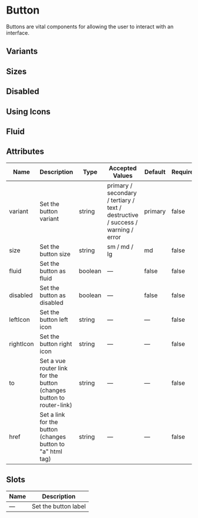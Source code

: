 # Button

Buttons are vital components for allowing the user to interact with an interface.

## Variants

<code-snippet story="components-button--variants" height="150">
<template #vue>

```vue
<template>
  <puik-button>Primary Button</puik-button>
  <puik-button variant="destructive">Destructive Button</puik-button>
  <puik-button variant="secondary">Secondary Button</puik-button>
  <puik-button variant="tertiary">Tertiary Button</puik-button>
  <puik-button variant="text">Text Button</puik-button>
  <puik-button variant="info">Info Button</puik-button>
  <puik-button variant="success">Success Button</puik-button>
  <puik-button variant="warning">Warning Button</puik-button>
  <puik-button variant="error">Error Button</puik-button>
</template>
```

</template>
<template #html>

```html
<button class="puik-button puik-button--primary">Primary button</button>
<button class="puik-button puik-button--secondary">Secondary button</button>
<button class="puik-button puik-button--tertiary">Tertiary button</button>
<button class="puik-button puik-button--text">Text button</button>
<button class="puik-button puik-button--info">Info button</button>
<button class="puik-button puik-button--success">Success button</button>
<button class="puik-button puik-button--warning">Warning button</button>
<button class="puik-button puik-button--error">Error button</button>
```

</template>
</code-snippet>

## Sizes

<code-snippet story="components-button--sizes" height="80px">
<template #vue>

```vue
<template>
  <puik-button size="sm">Primary Button sm</puik-button>
  <puik-button size="md">Primary Button md</puik-button>
  <puik-button size="lg">Primary Button lg</puik-button>
</template>
```

</template>
<template #html>

```html
<button class="puik-button puik-button--primary puik-button--sm">
  Primary Button sm
</button>
<button class="puik-button puik-button--primary puik-button--md">
  Primary Button md
</button>
<button class="puik-button puik-button--primary puik-button--lg">
  Primary Button lg
</button>
```

</template>
</code-snippet>

## Disabled

<code-snippet story="components-button--disabled">
<template #vue>

```vue
<template>
  <puik-button disabled>Primary Button</puik-button>
  <puik-button variant="destructive" disabled>Destructive Button</puik-button>
  <puik-button variant="secondary" disabled>Secondary Button</puik-button>
  <puik-button variant="tertiary" disabled>Tertiary Button</puik-button>
  <puik-button variant="text" disabled>Text Button</puik-button>
  <puik-button variant="info" disabled>Info Button</puik-button>
  <puik-button variant="success" disabled>Success Button</puik-button>
  <puik-button variant="warning" disabled>Warning Button</puik-button>
  <puik-button variant="error" disabled>Error Button</puik-button>
</template>
```

</template>
<template #html>

```html
<button class="puik-button puik-button--primary" disabled>
  Primary button
</button>
<button class="puik-button puik-button--secondary" disabled>
  Secondary button
</button>
<button class="puik-button puik-button--tertiary" disabled>
  Tertiary button
</button>
<button class="puik-button puik-button--text" disabled>Text button</button>
<button class="puik-button puik-button--info" disabled>Info button</button>
<button class="puik-button puik-button--success" disabled>
  Success button
</button>
<button class="puik-button puik-button--warning" disabled>
  Warning button
</button>
<button class="puik-button puik-button--error" disabled>Error button</button>
```

</template>
</code-snippet>

## Using Icons

<code-snippet story="components-button--with-icon" height="80px">
<template #vue>

```vue
<template>
  <puik-button left-icon="shopping_cart">Left Icon</puik-button>
  <puik-button right-icon="shopping_cart">Right Icon</puik-button>
  <puik-button left-icon="shopping_cart" right-icon="shopping_cart"
    >Both Icons</puik-button
  >
</template>
```

</template>
<template #html>

```html
<button class="puik-button puik-button--primary">
  <span class="puik-icon puik-button__left-icon">shopping_cart</span>
  Left Icon
</button>
<button class="puik-button puik-button--primary">
  Right Icon
  <span class="puik-icon puik-button__right-icon">shopping_cart</span>
</button>
<button class="puik-button puik-button--primary">
  <span class="puik-icon puik-button__left-icon">shopping_cart</span>
  Both Icons
  <span class="puik-icon puik-button__right-icon">shopping_cart</span>
</button>
```

</template>
</code-snippet>

## Fluid

<code-snippet story="components-button--fluid" height="80px">
<template #vue>

```vue
<template>
  <puik-button fluid>My button</puik-button>
</template>
```

</template>
<template #html>

```html
<button class="puik-button puik-button--primary puik-button--fluid">
  My button
</button>
```

</template>
</code-snippet>

## Attributes

| Name      | Description                                                          | Type    | Accepted Values                                                                 | Default | Required |
| --------- | -------------------------------------------------------------------- | ------- | ------------------------------------------------------------------------------- | ------- | -------- |
| variant   | Set the button variant                                               | string  | primary / secondary / tertiary / text / destructive / success / warning / error | primary | false    |
| size      | Set the button size                                                  | string  | sm / md / lg                                                                    | md      | false    |
| fluid     | Set the button as fluid                                              | boolean | —                                                                               | false   | false    |
| disabled  | Set the button as disabled                                           | boolean | —                                                                               | false   | false    |
| leftIcon  | Set the button left icon                                             | string  | —                                                                               | —       | false    |
| rightIcon | Set the button right icon                                            | string  | —                                                                               | —       | false    |
| to        | Set a vue router link for the button (changes button to router-link) | string  | —                                                                               | —       | false    |
| href      | Set a link for the button (changes button to "a" html tag)           | string  | —                                                                               | —       | false    |

## Slots

| Name | Description          |
| ---- | -------------------- |
| —    | Set the button label |

